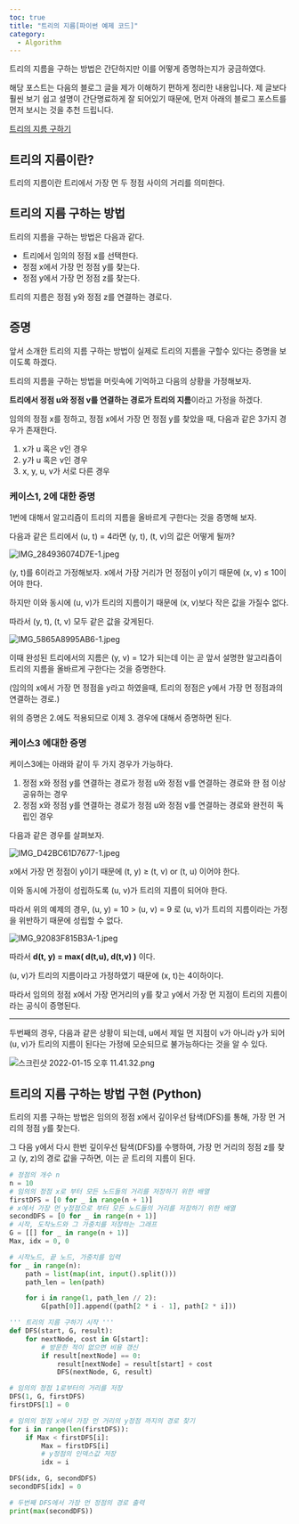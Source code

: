 ```yaml
---
toc: true
title: "트리의 지름[파이썬 예제 코드]"
category:
  - Algorithm
---
```


트리의 지름을 구하는 방법은 간단하지만 이를 어떻게 증명하는지가 궁금하였다. 

해당 포스트는 다음의 블로그 글을 제가 이해하기 편하게 정리한 내용입니다. 제 글보다 훨씬 보기 쉽고 설명이 간단명료하게 잘 되어있기 때문에, 먼저 아래의 블로그 포스트를 먼저 보시는 것을 추천 드립니다. 

[트리의 지름 구하기](https://blog.myungwoo.kr/112#recentComments)

## 트리의 지름이란?

트리의 지름이란 트리에서 가장 먼 두 정점 사이의 거리를 의미한다.

## 트리의 지름 구하는 방법

트리의 지름을 구하는 방법은 다음과 같다.

- 트리에서 임의의 정점 x를 선택한다.
- 정점 x에서 가장 먼 정점 y를 찾는다.
- 정점 y에서 가장 먼 정점 z를 찾는다.

트리의 지름은 정점 y와 정점 z를 연결하는 경로다.

## 증명

앞서 소개한 트리의 지름 구하는 방법이 실제로 트리의 지름을 구할수 있다는 증명을 보이도록 하겠다.

트리의 지름을 구하는 방법을 머릿속에 기억하고 다음의 상황을 가정해보자.

**트리에서 정점 u와 정점 v를 연결하는 경로가 트리의 지름**이라고 가정을 하겠다.

임의의 정점 x를 정하고, 정점 x에서 가장 먼 정점 y를 찾았을 때, 다음과 같은 3가지 경우가 존재한다.

1. x가 u 혹은 v인 경우
2. y가 u 혹은 v인 경우
3. x, y, u, v가 서로 다른 경우

### 케이스1, 2에 대한 증명

1번에 대해서 알고리즘이 트리의 지름을 올바르게 구한다는 것을 증명해 보자.

다음과 같은 트리에서 $($u, t) = 4라면 $($y, t), $($t, v)의 값은 어떻게 될까?

![IMG_284936074D7E-1.jpeg](https://i.imgur.com/mxNgTcK.jpg)

$($y, t)를 6이라고 가정해보자. x에서 가장 거리가 먼 정점이 y이기 때문에 $($x, v) ≤ 10이어야 한다.

하지만 이와 동시에 $($u, v)가 트리의 지름이기 때문에 $($x, v)보다 작은 값을 가질수 없다.

따라서 $($y, t), $($t, v) 모두 같은 값을 갖게된다.

![IMG_5865A8995AB6-1.jpeg](https://i.imgur.com/u1vjeOC.jpg)

이때 완성된 트리에서의 지름은 $($y, v) = 12가 되는데 이는 곧 앞서 설명한 알고리즘이 트리의 지름을 올바르게 구한다는 것을 증명한다. 

$($임의의 x에서 가장 먼 정점을 y라고 하였을때, 트리의 정점은 y에서 가장 먼 정점과의 연결하는 경로.)

위의 증명은 2.에도 적용되므로 이제 3. 경우에 대해서 증명하면 된다.

### 케이스3 에대한 증명

케이스3에는 아래와 같이 두 가지 경우가 가능하다.

1. 정점 x와 정점 y를 연결하는 경로가 정점 u와 정점 v를 연결하는 경로와 한 점 이상 공유하는 경우
2. 정점 x와 정점 y를 연결하는 경로가 정점 u와 정점 v를 연결하는 경로와 완전히 독립인 경우

다음과 같은 경우를 살펴보자.

![IMG_D42BC61D7677-1.jpeg](https://i.imgur.com/KwileB9.jpg)

x에서 가장 먼 정점이 y이기 때문에 $($t, y) ≥ $($t, v) or $($t, u) 이어야 한다.

이와 동시에 가정이 성립하도록 $($u, v)가 트리의 지름이 되어야 한다.

따라서 위의 예제의 경우, $($u, y) = 10 > $($u, v) = 9 로 $($u, v)가 트리의 지름이라는 가정을 위반하기 때문에 성립할 수 없다.

![IMG_92083F815B3A-1.jpeg](https://i.imgur.com/qMPRJex.jpg)

따라서 **d$($t, y) = max$($ d$($t,u), d$($t,v) )** 이다.

$($u, v)가 트리의 지름이라고 가정하였기 때문에 $($x, t)는 4이하이다.

따라서 임의의 정점 x에서 가장 먼거리의 y를 찾고 y에서 가장 먼 지점이 트리의 지름이라는 공식이 증명된다.

---

두번째의 경우, 다음과 같은 상황이 되는데, u에서 제일 먼 지점이 v가 아니라 y가 되어 $($u, v)가 트리의 지름이 된다는 가정에 모순되므로 불가능하다는 것을 알 수 있다.

![스크린샷 2022-01-15 오후 11.41.32.png](https://i.imgur.com/plX3iDm.png)

## 트리의 지름 구하는 방법 구현 $($Python)

트리의 지름 구하는 방법은 임의의 정점 x에서 깊이우선 탐색$($DFS)를 통해, 가장 먼 거리의 정점 y를 찾는다.

그 다음 y에서 다시 한번 깊이우선 탐색$($DFS)를 수행하여, 가장 먼 거리의 정점 z를 찾고 $($y, z)의 경로 값을 구하면, 이는 곧 트리의 지름이 된다.

```python
# 정점의 개수 n
n = 10
# 임의의 정점 x로 부터 모든 노드들의 거리를 저장하기 위한 배열
firstDFS = [0 for _ in range(n + 1)]
# x에서 가장 먼 y정점으로 부터 모든 노드들의 거리를 저장하기 위한 배열
secondDFS = [0 for _ in range(n + 1)]
# 시작, 도착노드와 그 가중치를 저장하는 그래프
G = [[] for _ in range(n + 1)]
Max, idx = 0, 0

# 시작노드, 끝 노드, 가중치를 입력
for _ in range(n):
    path = list(map(int, input().split()))
    path_len = len(path)

    for i in range(1, path_len // 2):
        G[path[0]].append((path[2 * i - 1], path[2 * i]))

''' 트리의 지름 구하기 시작 '''
def DFS(start, G, result):
    for nextNode, cost in G[start]:
        # 방문한 적이 없으면 비용 갱신
        if result[nextNode] == 0:
            result[nextNode] = result[start] + cost
            DFS(nextNode, G, result)

# 임의의 정점 1로부터의 거리를 저장
DFS(1, G, firstDFS)
firstDFS[1] = 0

# 임의의 정점 x에서 가장 먼 거리의 y정점 까지의 경로 찾기
for i in range(len(firstDFS)):
    if Max < firstDFS[i]:
        Max = firstDFS[i]
        # y정점의 인덱스값 저장
        idx = i

DFS(idx, G, secondDFS)
secondDFS[idx] = 0

# 두번째 DFS에서 가장 먼 정점의 경로 출력
print(max(secondDFS))
```